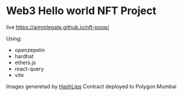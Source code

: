 # Web3 Hello world NFT Project
  

live https://aimmlegate.github.io/nft-poop/


Using: 
 - openzepelin
 - hardhat
 - ethers.js
 - react-query
 - vite

Images generetad by [HashLips](https://github.com/HashLips/hashlips_art_engine)
Contract deployed to Polygon Mumbai 